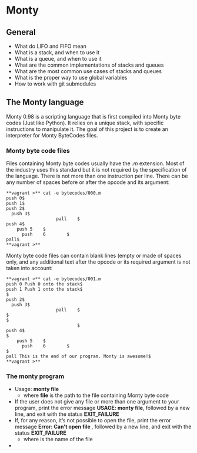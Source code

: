 # Monty

## General

 - What do LIFO and FIFO mean  
 - What is a stack, and when to use it  
 - What is a queue, and when to use it  
 - What are the common implementations of stacks and queues  
 - What are the most common use cases of stacks and queues  
 - What is the proper way to use global variables  
 - How to work with git submodules  

## The Monty language

Monty 0.98 is a scripting language that is first compiled into Monty
byte codes (Just like Python). It relies on a unique stack, with specific
instructions to manipulate it. The goal of this project is to create an
interpreter for Monty ByteCodes files.

### Monty byte code files

Files containing Monty byte codes usually have the *.m* extension. Most of
the industry uses this standard but it is not required by the specification
of the language. There is not more than one instruction per line. There can be
any number of spaces before or after the opcode and its argument:

```
**vagrant >** cat -e bytecodes/000.m
push 0$
push 1$
push 2$
  push 3$
                   pall    $
push 4$
    push 5    $
      push    6        $
pall$
**vagrant >**
```

Monty byte code files can contain blank lines (empty or made of spaces only,
and any additional text after the opcode or its required argument is not taken into account:

```
**vagrant >** cat -e bytecodes/001.m
push 0 Push 0 onto the stack$
push 1 Push 1 onto the stack$
$
push 2$
  push 3$
                   pall    $
$
$
                           $
push 4$
$
    push 5    $
      push    6        $
$
pall This is the end of our program. Monty is awesome!$
**vagrant >**
```

### The monty program

 + Usage: **monty file**
   - where **file** is the path to the file containing Monty byte code
 + If the user does not give any file or more than one argument to your program,
print the error message **USAGE: monty file**, followed by a new line, and exit with the
status **EXIT_FAILURE**
 + If, for any reason, it’s not possible to open the file, print the error message **Error: Can't
open file <file>**, followed by a new line, and exit with the status **EXIT_FAILURE**
   - where **<file>** is the name of the file
 + 
